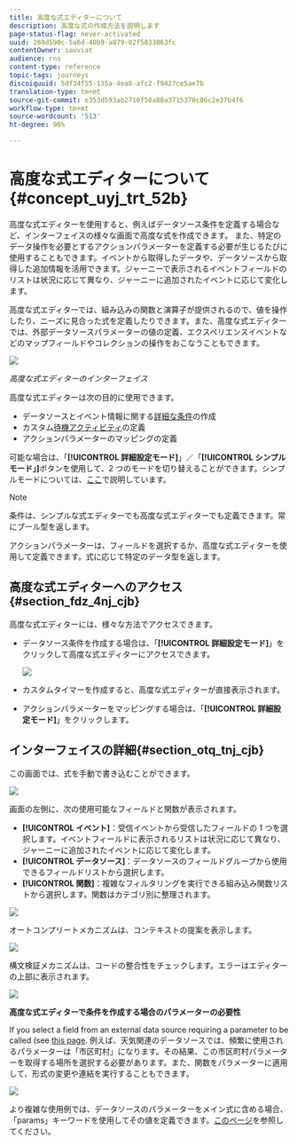 ```yaml
---
title: 高度な式エディターについて
description: 高度な式の作成方法を説明します
page-status-flag: never-activated
uuid: 269d590c-5a6d-40b9-a879-02f5033863fc
contentOwner: sauviat
audience: rns
content-type: reference
topic-tags: journeys
discoiquuid: 5df34f55-135a-4ea8-afc2-f9427ce5ae7b
translation-type: tm+mt
source-git-commit: e353d593ab2710f50a88a3715378c86c2e37b4f6
workflow-type: tm+mt
source-wordcount: '513'
ht-degree: 96%

---
```



# 高度な式エディターについて {#concept_uyj_trt_52b}

高度な式エディターを使用すると、例えばデータソース条件を定義する場合など、インターフェイスの様々な画面で高度な式を作成できます。
また、特定のデータ操作を必要とするアクションパラメーターを定義する必要が生じるたびに使用することもできます。イベントから取得したデータや、データソースから取得した追加情報を活用できます。ジャーニーで表示されるイベントフィールドのリストは状況に応じて異なり、ジャーニーに追加されたイベントに応じて変化します。

高度な式エディターでは、組み込みの関数と演算子が提供されるので、値を操作したり、ニーズに見合った式を定義したりできます。また、高度な式エディターでは、外部データソースパラメーターの値の定義、エクスペリエンスイベントなどのマップフィールドやコレクションの操作をおこなうこともできます。

![](../assets/journey65.png)

_高度な式エディターのインターフェイス_

高度な式エディターは次の目的に使用できます。

* データソースとイベント情報に関する[詳細な条件](../building-journeys/condition-activity.md#about_condition)の作成
* カスタム[待機アクティビティ](../building-journeys/wait-activity.md#custom)の定義
* アクションパラメーターのマッピングの定義

可能な場合は、「**[!UICONTROL 詳細設定モード]**」／「**[!UICONTROL シンプルモード」]**&#x200B;ボタンを使用して、2 つのモードを切り替えることができます。シンプルモードについては、[ここ](../building-journeys/condition-activity.md#about_condition)で説明しています。

>[!NOTE]
>
>条件は、シンプルな式エディターでも高度な式エディターでも定義できます。常にブール型を返します。
>
>アクションパラメーターは、フィールドを選択するか、高度な式エディターを使用して定義できます。式に応じて特定のデータ型を返します。

## 高度な式エディターへのアクセス {#section_fdz_4nj_cjb}

高度な式エディターには、様々な方法でアクセスできます。

* データソース条件を作成する場合は、「**[!UICONTROL 詳細設定モード]**」をクリックして高度な式エディターにアクセスできます。

   ![](../assets/journeyuc2_33.png)

* カスタムタイマーを作成すると、高度な式エディターが直接表示されます。
* アクションパラメーターをマッピングする場合は、「**[!UICONTROL 詳細設定モード]**」をクリックします。

## インターフェイスの詳細{#section_otq_tnj_cjb}

この画面では、式を手動で書き込むことができます。

![](../assets/journey70.png)

画面の左側に、次の使用可能なフィールドと関数が表示されます。

* **[!UICONTROL イベント]**：受信イベントから受信したフィールドの 1 つを選択します。イベントフィールドに表示されるリストは状況に応じて異なり、ジャーニーに追加されたイベントに応じて変化します。
* **[!UICONTROL データソース]**：データソースのフィールドグループから使用できるフィールドリストから選択します。
* **[!UICONTROL 関数]**：複雑なフィルタリングを実行できる組み込み関数リストから選択します。関数はカテゴリ別に整理されます。

![](../assets/journey65.png)

オートコンプリートメカニズムは、コンテキストの提案を表示します。

![](../assets/journey68.png)

構文検証メカニズムは、コードの整合性をチェックします。エラーはエディターの上部に表示されます。

![](../assets/journey69.png)

**高度な式エディターで条件を作成する場合のパラメーターの必要性**

If you select a field from an external data source requiring a parameter to be called (see [this page](../datasource/external-data-sources.md). 例えば、天気関連のデータソースでは、頻繁に使用されるパラメーターは「市区町村」になります。その結果、この市区町村パラメーターを取得する場所を選択する必要があります。また、関数をパラメーターに適用して、形式の変更や連結を実行することもできます。

![](../assets/journeyuc2_19.png)

より複雑な使用例では、データソースのパラメーターをメイン式に含める場合、「params」キーワードを使用してその値を定義できます。[このページ](../expression/field-references.md)を参照してください。
